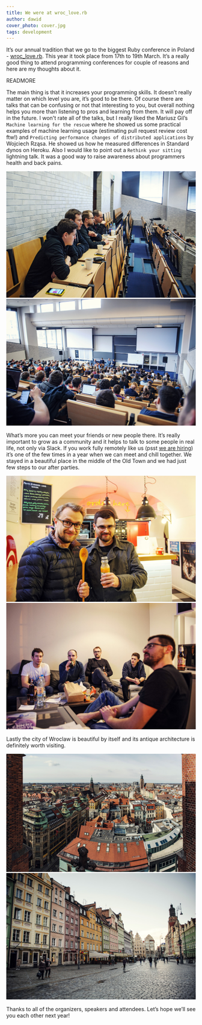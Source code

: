 ```yaml
---
title: We were at wroc_love.rb
author: dawid
cover_photo: cover.jpg
tags: development
---
```


It’s our annual tradition that we go to the biggest Ruby conference in Poland - [wroc_love.rb](http://www.wrocloverb.com). This year it took place from 17th to 19th March. It’s a really good thing to attend programming conferences for couple of reasons and here are my thoughts about it.

READMORE

The main thing is that it increases your programming skills. It doesn’t really matter on which level you are, it’s good to be there. Of course there are talks that can be confusing or not that interesting to you, but overall nothing helps you more than listening to pros and learning from them. It will pay off in the future. I won't rate all of the talks, but I really liked the Mariusz Gil’s `Machine learning for the rescue` where he showed us some practical examples of machine learning usage (estimating pull request review cost ftw!) and `Predicting performance changes of distributed applications` by Wojciech Rząsa. He showed us how he measured differences in Standard dynos on Heroku. Also I would like to point out a `Rethink your sitting` lightning talk. It was a good way to raise awareness about programmers health and back pains.

![Conference 1](2017-03-23-we-were-at-wroclove/conf1.jpg)
![Conference 2](2017-03-23-we-were-at-wroclove/conf2.jpg)

What’s more you can meet your friends or new people there. It’s really important to grow as a community and it helps to talk to some people in real life, not only via Slack. If you work fully remotely like us (psst [we are hiring](http://jobs.ragnarson.com)) it’s one of the few times in a year when we can meet and chill together. We stayed in a beautiful place in the middle of the Old Town and we had just few steps to our after parties.

![After 1](2017-03-23-we-were-at-wroclove/after1.jpg)
![After 2](2017-03-23-we-were-at-wroclove/after2.jpg)

Lastly the city of Wroclaw is beautiful by itself and its antique architecture is definitely worth visiting.

![Wroclaw 1](2017-03-23-we-were-at-wroclove/wroclaw1.jpg)
![Wroclaw 2](2017-03-23-we-were-at-wroclove/wroclaw2.jpg)

Thanks to all of the organizers, speakers and attendees. Let’s hope we’ll see you each other next year!

